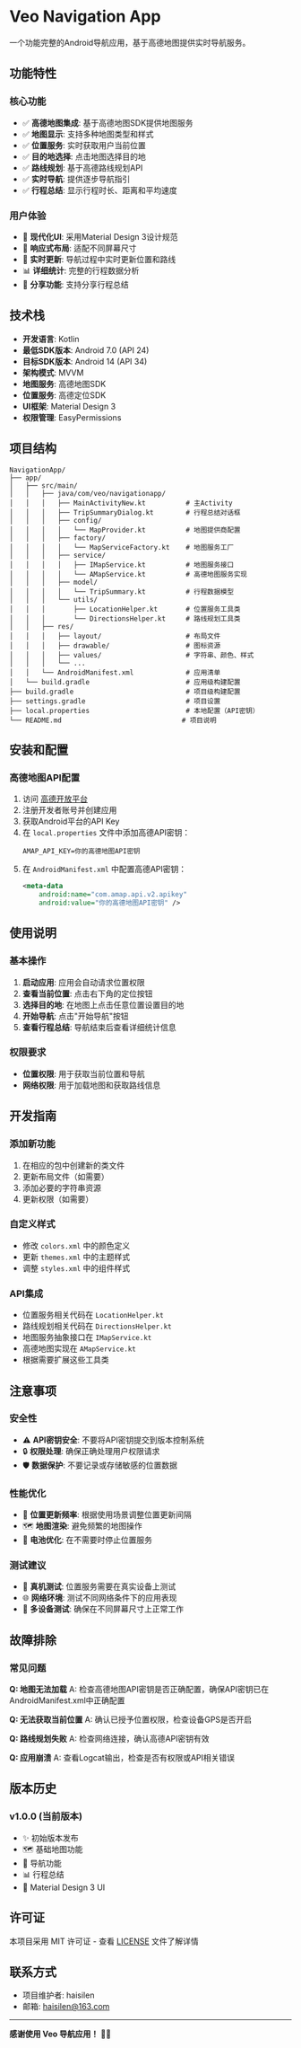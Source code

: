 # Veo Navigation App

一个功能完整的Android导航应用，基于高德地图提供实时导航服务。

## 功能特性

### 核心功能
- ✅ **高德地图集成**: 基于高德地图SDK提供地图服务
- ✅ **地图显示**: 支持多种地图类型和样式
- ✅ **位置服务**: 实时获取用户当前位置
- ✅ **目的地选择**: 点击地图选择目的地
- ✅ **路线规划**: 基于高德路线规划API
- ✅ **实时导航**: 提供逐步导航指引
- ✅ **行程总结**: 显示行程时长、距离和平均速度

### 用户体验
- 🎨 **现代化UI**: 采用Material Design 3设计规范
- 📱 **响应式布局**: 适配不同屏幕尺寸
- 🔄 **实时更新**: 导航过程中实时更新位置和路线
- 📊 **详细统计**: 完整的行程数据分析
- 🔗 **分享功能**: 支持分享行程总结

## 技术栈

- **开发语言**: Kotlin
- **最低SDK版本**: Android 7.0 (API 24)
- **目标SDK版本**: Android 14 (API 34)
- **架构模式**: MVVM
- **地图服务**: 高德地图SDK
- **位置服务**: 高德定位SDK
- **UI框架**: Material Design 3
- **权限管理**: EasyPermissions

## 项目结构

```
NavigationApp/
├── app/
│   ├── src/main/
│   │   ├── java/com/veo/navigationapp/
│   │   │   ├── MainActivityNew.kt          # 主Activity
│   │   │   ├── TripSummaryDialog.kt        # 行程总结对话框
│   │   │   ├── config/
│   │   │   │   └── MapProvider.kt          # 地图提供商配置
│   │   │   ├── factory/
│   │   │   │   └── MapServiceFactory.kt    # 地图服务工厂
│   │   │   ├── service/
│   │   │   │   ├── IMapService.kt          # 地图服务接口
│   │   │   │   └── AMapService.kt          # 高德地图服务实现
│   │   │   ├── model/
│   │   │   │   └── TripSummary.kt          # 行程数据模型
│   │   │   └── utils/
│   │   │       ├── LocationHelper.kt       # 位置服务工具类
│   │   │       └── DirectionsHelper.kt     # 路线规划工具类
│   │   ├── res/
│   │   │   ├── layout/                     # 布局文件
│   │   │   ├── drawable/                   # 图标资源
│   │   │   ├── values/                     # 字符串、颜色、样式
│   │   │   └── ...
│   │   └── AndroidManifest.xml             # 应用清单
│   └── build.gradle                        # 应用级构建配置
├── build.gradle                            # 项目级构建配置
├── settings.gradle                         # 项目设置
├── local.properties                        # 本地配置（API密钥）
└── README.md                              # 项目说明
```

## 安装和配置

### 高德地图API配置
1. 访问 [高德开放平台](https://lbs.amap.com/)
2. 注册开发者账号并创建应用
3. 获取Android平台的API Key
4. 在 `local.properties` 文件中添加高德API密钥：
   ```
   AMAP_API_KEY=你的高德地图API密钥
   ```
5. 在 `AndroidManifest.xml` 中配置高德API密钥：
   ```xml
   <meta-data
       android:name="com.amap.api.v2.apikey"
       android:value="你的高德地图API密钥" />
   ```

## 使用说明

### 基本操作
1. **启动应用**: 应用会自动请求位置权限
2. **查看当前位置**: 点击右下角的定位按钮
3. **选择目的地**: 在地图上点击任意位置设置目的地
4. **开始导航**: 点击"开始导航"按钮
5. **查看行程总结**: 导航结束后查看详细统计信息

### 权限要求
- **位置权限**: 用于获取当前位置和导航
- **网络权限**: 用于加载地图和获取路线信息

## 开发指南

### 添加新功能
1. 在相应的包中创建新的类文件
2. 更新布局文件（如需要）
3. 添加必要的字符串资源
4. 更新权限（如需要）

### 自定义样式
- 修改 `colors.xml` 中的颜色定义
- 更新 `themes.xml` 中的主题样式
- 调整 `styles.xml` 中的组件样式

### API集成
- 位置服务相关代码在 `LocationHelper.kt`
- 路线规划相关代码在 `DirectionsHelper.kt`
- 地图服务抽象接口在 `IMapService.kt`
- 高德地图实现在 `AMapService.kt`
- 根据需要扩展这些工具类

## 注意事项

### 安全性
- ⚠️ **API密钥安全**: 不要将API密钥提交到版本控制系统
- 🔒 **权限处理**: 确保正确处理用户权限请求
- 🛡️ **数据保护**: 不要记录或存储敏感的位置数据

### 性能优化
- 📍 **位置更新频率**: 根据使用场景调整位置更新间隔
- 🗺️ **地图渲染**: 避免频繁的地图操作
- 🔋 **电池优化**: 在不需要时停止位置服务

### 测试建议
- 🧪 **真机测试**: 位置服务需要在真实设备上测试
- 🌐 **网络环境**: 测试不同网络条件下的应用表现
- 📱 **多设备测试**: 确保在不同屏幕尺寸上正常工作

## 故障排除

### 常见问题

**Q: 地图无法加载**
A: 检查高德地图API密钥是否正确配置，确保API密钥已在AndroidManifest.xml中正确配置

**Q: 无法获取当前位置**
A: 确认已授予位置权限，检查设备GPS是否开启

**Q: 路线规划失败**
A: 检查网络连接，确认高德API密钥有效

**Q: 应用崩溃**
A: 查看Logcat输出，检查是否有权限或API相关错误

## 版本历史

### v1.0.0 (当前版本)
- ✨ 初始版本发布
- 🗺️ 基础地图功能
- 🧭 导航功能
- 📊 行程总结
- 🎨 Material Design 3 UI

## 许可证

本项目采用 MIT 许可证 - 查看 [LICENSE](LICENSE) 文件了解详情

## 联系方式

- 项目维护者: haisilen
- 邮箱: haisilen@163.com

---

**感谢使用 Veo 导航应用！** 🚗✨